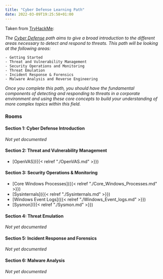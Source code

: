 ```yaml
---
title: "Cyber Defense Learning Path"
date: 2022-03-09T19:25:58+01:00
---
```


Taken from [TryHackMe](https://tryhackme.com/):

_The [Cyber Defense](https://tryhackme.com/path-action/blueteam/join) path aims to give a broad introduction to the different areas necessary to detect and respond to threats. This path will be looking at the following areas:_

    - Getting Started
    - Threat and Vulnerability Management
    - Security Operations and Monitoring
    - Threat Emulation
    - Incident Response & Forensics
    - Malware Analysis and Reverse Engineering

_Once you complete this path, you should have the fundamental components of detecting and responding to threats in a corporate environment and using these core concepts to build your understanding of more complex topics within this field._

### Rooms

#### Section 1: Cyber Defense Introduction

_Not yet documented_

#### Section 2: Threat and Vulnerability Management

- [OpenVAS]({{< relref "./OpenVAS.md" >}})

#### Section 3: Security Operations & Monitoring

- [Core Windows Processes]({{< relref "./Core_Windows_Processes.md" >}})
- [Sysinternals]({{< relref "./Sysinternals.md" >}})
- [Windows Event Logs]({{< relref "./Windows_Event_logs.md" >}})
- [Sysmon]({{< relref "./Sysmon.md" >}})

#### Section 4: Threat Emulation

_Not yet documented_

#### Section 5: Incident Response and Forensics

_Not yet documented_

#### Section 6: Malware Analysis

_Not yet documented_
